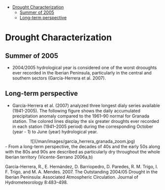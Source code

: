 -   [Drought Characterization](#drought-characterization)
    -   [Summer of 2005](#summer-of-2005)
    -   [Long-term perspective](#long-term-perspective)

Drought Characterization
========================

Summer of 2005
--------------

-   2004/2005 hydrological year is considered one of the worst drooughts ever recorded in the Iberian Peninsula, particularly in the central and southern sectors (García-Herrera et al. 2007).

Long-term perspective
---------------------

-   García-Herrera et al. (2007) analyzed three longest dialy series available (1941-2005). The following figure shows the daily accumulated precipitation anomaly compared to the 1961–90 normal for Granada station. The colored lines display the six greater droughts ever recorded in each station (1941–2005 period) during the corresponding October (year - 1) to June (year) hydrological year.

<center>
![](/man/images/garcia_herrera_granada_zoom.jpg)
</center>
-   From a long-term perspective, the decades of 40s and the early 50s along with the 80s and 90s are described as particularly dry throughout the whole Iberian territory (Vicente-Serrano 2006a,b)

García-Herrera, R., E. Hernández, D. Barriopedro, D. Paredes, R. M. Trigo, I. F. Trigo, and M. A. Mendes. 2007. The Outstanding 2004/05 Drought in the Iberian Peninsula: Associated Atmospheric Circulation. Journal of Hydrometeorology 8:483–498.
